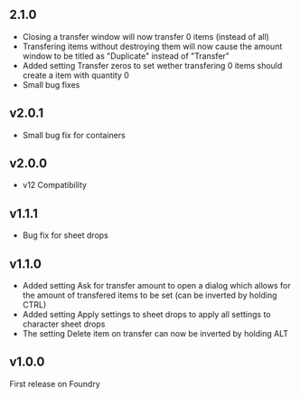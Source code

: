 ## 2.1.0
- Closing a transfer window will now transfer 0 items (instead of all)
- Transfering items without destroying them will now cause the amount window to be titled as "Duplicate" instead of "Transfer"
- Added setting Transfer zeros to set wether transfering 0 items should create a item with quantity 0
- Small bug fixes

## v2.0.1
- Small bug fix for containers

## v2.0.0
- v12 Compatibility

## v1.1.1
- Bug fix for sheet drops

## v1.1.0
- Added setting Ask for transfer amount to open a dialog which allows for the amount of transfered items to be set (can be inverted by holding CTRL)
- Added setting Apply settings to sheet drops to apply all settings to character sheet drops
- The setting Delete item on transfer can now be inverted by holding ALT

## v1.0.0
First release on Foundry
